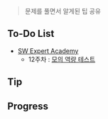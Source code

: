 > 문제를 풀면서 알게된 팁 공유

## To-Do List
- [SW Expert Academy](https://www.swexpertacademy.com/main/main.do)
    - 12주차 : [모의 역량 테스트](https://www.swexpertacademy.com/main/talk/solvingClub/problemBoxDetail.do?solveclubId=AV6kld8aisgDFASb&probBoxId=AV732SG66sEDFAW7&leftPage=1)
    
## Tip
        
## Progress
